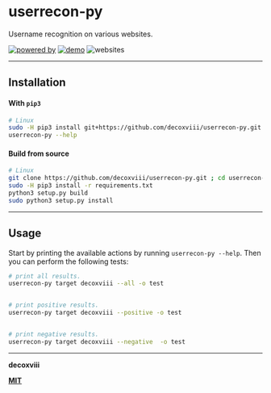 # userrecon-py
Username recognition on various websites.

[![powered by](https://img.shields.io/badge/powered%20by-WhatsMyName-black.svg?style=flat&logo=github)](https://github.com/WebBreacher/WhatsMyName)
[![demo](https://img.shields.io/badge/youtube-demo-red.svg?style=flat&logo=youtube)](#)
![websites](https://img.shields.io/badge/websites-193-green.svg?style=flat)

---

## Installation

#### With `pip3`
```bash
# Linux
sudo -H pip3 install git+https://github.com/decoxviii/userrecon-py.git --upgrade
userrecon-py --help
```

#### Build from source
```bash
# Linux
git clone https://github.com/decoxviii/userrecon-py.git ; cd userrecon-py
sudo -H pip3 install -r requirements.txt
python3 setup.py build
sudo python3 setup.py install
```
---

## Usage
Start by printing the available actions by running `userrecon-py --help`. Then you can perform the following tests:
```bash
# print all results.
userrecon-py target decoxviii --all -o test


# print positive results.
userrecon-py target decoxviii --positive -o test


# print negative results.
userrecon-py target decoxviii --negative  -o test
```

---

**decoxviii**

**[MIT](https://github.com/decoxviii/userrecon-py/blob/master/LICENSE)**



